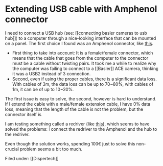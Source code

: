 # Extending USB cable with Amphenol connector

I need to connect a USB hub (see: [[connecting basler cameras to usb hub]]) to a computer through a nice-looking interface that can be mounted on a panel. The first choice I found was an Amphenol connector, like [this](https://nl.farnell.com/amphenol/ac-usb3-aa/usb-adapter-3-0-type-a-rcpt-rcpt/dp/2951359?st=usb3%20amphenol). 

- First thing to take into account: It is a female/female connector, which means that the cable that goes from the computer to the connector must be a cable without twisting pairs. It took me a while to realize why the computer was failing to connect to a [[Basler]] ACE camera, thinking it was a USB2 instead of 3 connection. 
- Second, even if using the proper cables, there is a significant data loss. With cables of 3m, the data loss can be up to 70~80%, with cables of 1m, it can be of up to 10~20%.

The first issue is easy to solve, the second, however is hard to understand. If I extend the cable with a male/female extension cable, I have 0% data loss, meaning that the length of the cable is not the problem, but the connector itself is. 

I am testing something called a redriver (like [this](https://www.ti.com/tool/USB-REDRIVER-EVM?keyMatch=USB%20REDRIVER&tisearch=Search-EN-everything#descriptionArea)), which seems to have solved the problems: I connect the redriver to the Amphenol and the hub to the redriver. 

Even though the solution works, spending 100€ just to solve this non-crucial problem seems a bit too much. 

Filed under: [[Dispertech]]
